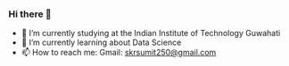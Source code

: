 ### Hi there 👋
- 🔭 I’m currently studying at the Indian Institute of Technology Guwahati
- 🌱 I’m currently learning about Data Science
- 📫 How to reach me: Gmail: skrsumit250@gmail.com
<!--
**skrsumit250/skrsumit250** is a ✨ _special_ ✨ repository because its `README.md` (this file) appears on your GitHub profile.

Here are some ideas to get you started:



- 👯 I’m looking to collaborate on ...
- 🤔 I’m looking for help with ...
- 💬 Ask me about ...
- 😄 Pronouns: ...
- ⚡ Fun fact: ...
-->
